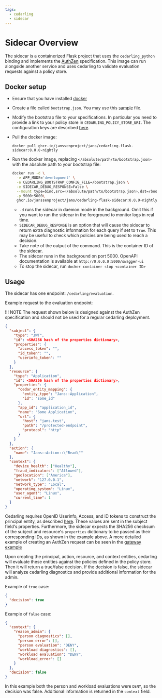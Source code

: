 ```yaml
---
tags:
  - cedarling
  - sidecar
---
```


# Sidecar Overview

The sidecar is a containerized Flask project that uses the `cedarling_python` binding and implements the [AuthZen](https://openid.github.io/authzen/) specification. This image can run alongside another service and uses cedarling to validate evaluation requests against a policy store.

## Docker setup

- Ensure that you have installed [docker](https://docs.docker.com/engine/install/)
- Create a file called `bootstrap.json`. You may use this [sample](https://github.com/JanssenProject/jans/blob/main/jans-cedarling/flask-sidecar/secrets/bootstrap.json) file.
- Modify the bootstrap file to your specifications. In particular you need to provide a link to your policy store in `CEDARLING_POLICY_STORE_URI`. The configuration keys are described [here](https://github.com/JanssenProject/jans/blob/main/jans-cedarling/bindings/cedarling_python/cedarling_python.pyi#L10).
- Pull the docker image:
  ```
  docker pull ghcr.io/janssenproject/jans/cedarling-flask-sidecar:0.0.0-nightly
  ```
- Run the docker image, replacing `</absolute/path/to/bootstrap.json>` with the absolute path to your bootstrap file:

    ```bash
    docker run -d \
      -e APP_MODE='development' \
      -e CEDARLING_BOOTSTRAP_CONFIG_FILE=/bootstrap.json \
      -e SIDECAR_DEBUG_RESPONSE=False \
      --mount type=bind,src=</absolute/path/to/bootstrap.json>,dst=/bootstrap.json \
      -p 5000:5000\
      ghcr.io/janssenproject/jans/cedarling-flask-sidecar:0.0.0-nightly
    ```

    - `-d` runs the sidecar in daemon mode in the background. Omit this if you want to run the sidecar in the foreground to monitor logs in real time.
    - `SIDECAR_DEBUG_RESPONSE` is an option that will cause the sidecar to return extra diagnostic information for each query if set to `True`. This may be useful to check which policies are being used to reach a decision.
    - Take note of the output of the command. This is the container ID of the sidecar.
    - The sidecar runs in the background on port 5000. OpenAPI documentation is available at `http://0.0.0.0:5000/swagger-ui`
    - To stop the sidecar, run `docker container stop <container ID>`

## Usage

The sidecar has one endpoint: `/cedarling/evaluation`.

Example request to the evaluation endpoint:

!!! NOTE
    The request shown below is designed against the AuthZen specification and should not be used for a regular cedarling deployment.

```json
{
  "subject": {
    "type": "JWT",
    "id": <SHA256 hash of the properties dictionary>,
    "properties": {
      "access_token": "",
      "id_token": "",
      "userinfo_token": ""
    }
  },
  "resource": {
    "type": "Application",
    "id": <SHA256 hash of the properties dictionary>,
    "properties": {
      "cedar_entity_mapping": {
        "entity_type": "Jans::Application",
        "id": "some_id"
      },
      "app_id": "application_id",
      "name": "Some Application",
      "url": {
        "host": "jans.test",
        "path": "/protected-endpoint",
        "protocol": "http"
      }
    }
  },
  "action": {
    "name": "Jans::Action::\"Read\""
  },
  "context": {
    "device_health": ["Healthy"],
    "fraud_indicators": ["Allowed"],
    "geolocation": ["America"],
    "network": "127.0.0.1",
    "network_type": "Local",
    "operating_system": "Linux",
    "user_agent": "Linux",
    "current_time": 1
  }
}
```

Cedarling requires OpenID Userinfo, Access, and ID tokens to construct the principal entity, as described [here](./cedarling-authz.md). These values are sent in the subject field's properties. Furthermore, the sidecar expects the SHA256 checksum of the subject and resource's `properties` dictionary to be passed as their corresponding IDs, as shown in the example above. A more detailed example of creating an AuthZen request can be seen in the [gateway example](./cedarling-sidecar-tutorial.md#setup-test-gateway)

Upon creating the principal, action, resource, and context entities, cedarling will evaluate these entities against the policies defined in the policy store. Then it will return a true/false decision. If the decision is false, the sidecar will analyze cedarling diagnostics and provide additional information for the admin.

Example of `true` case:

```json
{
  "decision": true
}
```

Example of `false` case:

```json
{
  "context": {
    "reason_admin": {
      "person diagnostics": [],
      "person error": [],
      "person evaluation": "DENY",
      "workload diagnostics": [],
      "workload evaluation": "DENY",
      "workload_error": []
    }
  },
  "decision": false
}
```

In this example both the person and workload evaluations were `DENY`, so the decision was false. Additional information is returned in the `context` field.
